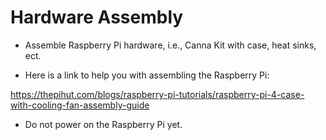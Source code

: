 # Hardware Assembly

- Assemble Raspberry Pi hardware, i.e., Canna Kit with case, heat sinks, ect.

- Here is a link to help you with assembling the Raspberry Pi:

https://thepihut.com/blogs/raspberry-pi-tutorials/raspberry-pi-4-case-with-cooling-fan-assembly-guide

- Do not power on the Raspberry Pi yet.
